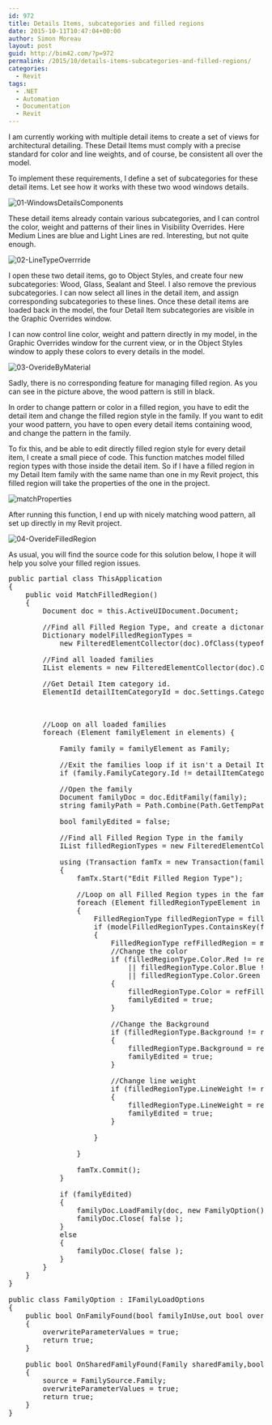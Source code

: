 ```yaml
---
id: 972
title: Details Items, subcategories and filled regions
date: 2015-10-11T10:47:04+00:00
author: Simon Moreau
layout: post
guid: http://bim42.com/?p=972
permalink: /2015/10/details-items-subcategories-and-filled-regions/
categories:
  - Revit
tags:
  - .NET
  - Automation
  - Documentation
  - Revit
---
```

I am currently working with multiple detail items to create a set of views for architectural detailing. These Detail Items must comply with a precise standard for color and line weights, and of course, be consistent all over the model.

To implement these requirements, I define a set of subcategories for these detail items. Let see how it works with these two wood windows details.

![01-WindowsDetailsComponents](http://bim42.com/wp-content/uploads/2015/10/01-WindowsDetailsComponents.jpg)

These detail items already contain various subcategories, and I can control the color, weight and patterns of their lines in Visibility Overrides. Here Medium Lines are blue and Light Lines are red. Interesting, but not quite enough.

![02-LineTypeOverrride](http://bim42.com/wp-content/uploads/2015/10/02-LineTypeOverrride.png)

I open these two detail items, go to Object Styles, and create four new subcategories: Wood, Glass, Sealant and Steel. I also remove the previous subcategories. I can now select all lines in the detail item, and assign corresponding subcategories to these lines. Once these detail items are loaded back in the model, the four Detail Item subcategories are visible in the Graphic Overrides window.

I can now control line color, weight and pattern directly in my model, in the Graphic Overrides window for the current view, or in the Object Styles window to apply these colors to every details in the model.

![03-OverideByMaterial](http://bim42.com/wp-content/uploads/2015/10/03-OverideByMaterial.png)

Sadly, there is no corresponding feature for managing filled region. As you can see in the picture above, the wood pattern is still in black.

In order to change pattern or color in a filled region, you have to edit the detail item and change the filled region style in the family. If you want to edit your wood pattern, you have to open every detail items containing wood, and change the pattern in the family.

To fix this, and be able to edit directly filled region style for every detail item, I create a small piece of code. This function matches model filled region types with those inside the detail item. So if I have a filled region in my Detail Item family with the same name than one in my Revit project, this filled region will take the properties of the one in the project.

![matchProperties](http://bim42.com/wp-content/uploads/2015/10/matchProperties.png)

After running this function, I end up with nicely matching wood pattern, all set up directly in my Revit project.

![04-OverideFilledRegion](http://bim42.com/wp-content/uploads/2015/10/04-OverideFilledRegion.png)

As usual, you will find the source code for this solution below, I hope it will help you solve your filled region issues.

<pre class="brush: csharp; title: ; notranslate" title="">public partial class ThisApplication
{
	public void MatchFilledRegion()
	{
		Document doc = this.ActiveUIDocument.Document;
		
		//Find all Filled Region Type, and create a dictonary with it
		Dictionary<string,FilledRegionType> modelFilledRegionTypes =
			new FilteredElementCollector(doc).OfClass(typeof(FilledRegionType)).ToElements().Cast<FilledRegionType>().ToDictionary(e => e.Name);
		
		//Find all loaded families
		IList<Element> elements = new FilteredElementCollector(doc).OfClass(typeof(Family)).ToElements();
		
		//Get Detail Item category id.
		ElementId detailItemCategoryId = doc.Settings.Categories.get_Item(BuiltInCategory.OST_DetailComponents).Id;
		

		
		//Loop on all loaded families
		foreach (Element familyElement in elements) {
			
			Family family = familyElement as Family;
			
			//Exit the families loop if it isn't a Detail Item Familly
			if (family.FamilyCategory.Id != detailItemCategoryId) continue;

			//Open the family
			Document familyDoc = doc.EditFamily(family);
			string familyPath = Path.Combine(Path.GetTempPath(),family.Name+".rfa");
			
			bool familyEdited = false;
			
			//Find all Filled Region Type in the family
			IList<Element> filledRegionTypes = new FilteredElementCollector(familyDoc).OfClass(typeof(FilledRegionType)).ToElements();
			
			using (Transaction famTx = new Transaction(familyDoc))
			{
				famTx.Start("Edit Filled Region Type");
				
				//Loop on all Filled Region types in the family
				foreach (Element filledRegionTypeElement in filledRegionTypes)
				{
					FilledRegionType filledRegionType = filledRegionTypeElement as FilledRegionType;
					if (modelFilledRegionTypes.ContainsKey(filledRegionType.Name))
					{
						FilledRegionType refFilledRegion = modelFilledRegionTypes[filledRegionType.Name];
						//Change the color
						if (filledRegionType.Color.Red != refFilledRegion.Color.Red
						    || filledRegionType.Color.Blue != refFilledRegion.Color.Blue
						    || filledRegionType.Color.Green != refFilledRegion.Color.Green)
						{
							filledRegionType.Color = refFilledRegion.Color;
							familyEdited = true;
						}
						
						//Change the Background
						if (filledRegionType.Background != refFilledRegion.Background)
						{
							filledRegionType.Background = refFilledRegion.Background;
							familyEdited = true;
						}
						
						//Change line weight
						if (filledRegionType.LineWeight != refFilledRegion.LineWeight)
						{
							filledRegionType.LineWeight = refFilledRegion.LineWeight;
							familyEdited = true;
						}
						
					}
					
				}
				
				famTx.Commit();
			}
			
			if (familyEdited)
			{
				familyDoc.LoadFamily(doc, new FamilyOption());
				familyDoc.Close( false );
			}
			else
			{
				familyDoc.Close( false );
			}
		}
	}
}

public class FamilyOption : IFamilyLoadOptions
{
	public bool OnFamilyFound(bool familyInUse,out bool overwriteParameterValues)
	{
		overwriteParameterValues = true;
		return true;
	}
	
	public bool OnSharedFamilyFound(Family sharedFamily,bool familyInUse, out FamilySource source,out bool overwriteParameterValues )
	{
		source = FamilySource.Family;
		overwriteParameterValues = true;
		return true;
	}
}
</pre>